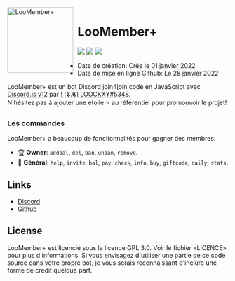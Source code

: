 <img width="150" height="150" align="left" style="float: left; margin: 0 10px 0 0;" alt="LooMember+" src="https://cdn.discordapp.com/attachments/919733303374925844/936751021768708146/Loockxy.png">  

# LooMember+

[![](https://img.shields.io/discord/929192992160481331.svg?logo=discord&colorB=7289DA)](https://discord.gg/Cn3WRWJ2)
[![](https://img.shields.io/badge/discord.js-v12.0.0--dev-blue.svg?logo=npm)](https://github.com/discordjs)
[![](https://img.shields.io/badge/paypal-donate-blue.svg)](https://www.paypal.me/loockxy)


* Date de création: Crée le 01 janvier 2022
* Date de mise en ligne Github: Le 28 janvier 2022

LooMember+ est un bot Discord join4join codé en JavaScript avec [Discord.js v12](https://discord.js.org) par [! [𝕮.𝕮] LOOCKXY#5348](https://github.com/Loockxy).  
N'hésitez pas à ajouter une étoile ⭐ au référentiel pour promouvoir le projet!

### Les commandes

LooMember+ a beaucoup de fonctionnalités pour gagner des membres:

*   🏆 **Owner**: `addbal`, `del`, `ban`, `unban`, `remove`. 
*   💎 **Général**: `help`, `invite`, `bal`, `pay`, `check`, `info`, `buy`, `giftcode`, `daily`, `stats`.

## Links

*   [Discord](https://discord.gg/Cn3WRWJ2)
*   [Github](https://github.com/Loockxy)

## License

LooMember+ est licencié sous la licence GPL 3.0. Voir le fichier «LICENCE» pour plus d'informations. Si vous envisagez d'utiliser une partie de ce code source dans votre propre bot, je vous serais reconnaissant d'inclure une forme de crédit quelque part.
